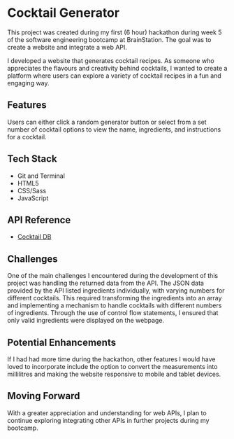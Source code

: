 
# Cocktail Generator

This project was created during my first (6 hour) hackathon during week 5 of the software engineering bootcamp at BrainStation. The goal was to create a website and integrate a web API.

I developed a website that generates cocktail recipes. As someone who appreciates the flavours and creativity behind cocktails, I wanted to create a platform where users can explore a variety of cocktail recipes in a fun and engaging way. 
 



## Features


Users can either click a random generator button or select from a set number of cocktail options to view the name, ingredients, and instructions for a cocktail.


## Tech Stack

- Git and Terminal
- HTML5
- CSS/Sass
- JavaScript

## API Reference

- [Cocktail DB](https://www.thecocktaildb.com/api.php)

## Challenges
One of the main challenges I encountered during the development of this project was handling the returned data from the API. The JSON data provided by the API listed ingredients individually, with varying numbers for different cocktails. This required transforming the ingredients into an array and implementing a mechanism to handle cocktails with different numbers of ingredients. Through the use of control flow statements, I ensured that only valid ingredients were displayed on the webpage.

## Potential Enhancements

If I had had more time during the hackathon, other features I would have loved to incorporate include the option to convert the measurements into millilitres and making the website responsive to mobile and tablet devices.
## Moving Forward

With a greater appreciation and understanding for web APIs, I plan to continue exploring integrating other APIs in further projects during my bootcamp.

